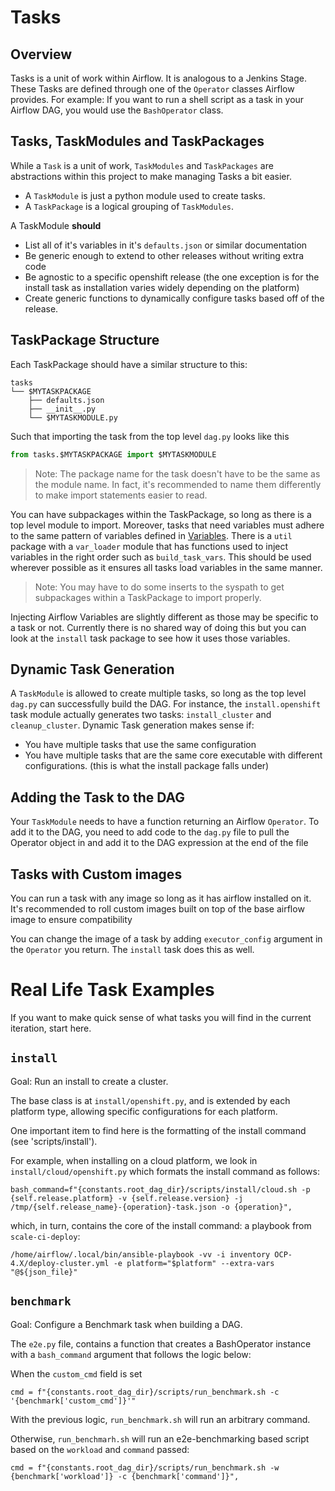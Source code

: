# Tasks

## Overview

Tasks is a unit of work within Airflow. It is analogous to a Jenkins Stage. These Tasks are defined through one of the `Operator` classes Airflow provides.
For example: If you want to run a shell script as a task in your Airflow DAG, you would use the `BashOperator` class.

## Tasks, TaskModules and TaskPackages

While a `Task` is a unit of work, `TaskModules` and `TaskPackages` are abstractions within this project to make managing Tasks a bit easier.

* A `TaskModule` is just a python module used to create tasks. 
* A `TaskPackage` is a logical grouping of `TaskModules`. 


A TaskModule **should**

* List all of it's variables in it's `defaults.json` or similar documentation
* Be generic enough to extend to other releases without writing extra code 
* Be agnostic to a specific openshift release (the one exception is for the install task as installation varies widely depending on the platform)
* Create generic functions to dynamically configure tasks based off of the release. 

## TaskPackage Structure

Each TaskPackage should have a similar structure to this:

```
tasks
└── $MYTASKPACKAGE
    ├── defaults.json
    ├── __init__.py 
    └── $MYTASKMODULE.py
```

Such that importing the task from the top level `dag.py` looks like this

```python
from tasks.$MYTASKPACKAGE import $MYTASKMODULE

```

> Note: The package name for the task doesn't have to be the same as the module name. In fact, it's recommended to name them differently to make import statements easier to read. 



You can have subpackages within the TaskPackage, so long as there is a top level module to import. Moreover, tasks that need variables must adhere to the same pattern of variables defined in [Variables](./variables.md). There is a `util` package with a `var_loader` module that has functions used to inject variables in the right order such as `build_task_vars`. This should be used wherever possible as it ensures all tasks load variables in the same manner. 

> Note: You may have to do some inserts to the syspath to get subpackages within a TaskPackage to import properly. 

Injecting Airflow Variables are slightly different as those may be specific to a task or not. Currently there is no shared way of doing this but you can look at the `install` task package to see how it uses those variables. 

## Dynamic Task Generation

A `TaskModule` is allowed to create multiple tasks, so long as the top level `dag.py` can successfully build the DAG. For instance, the `install.openshift` task module actually generates two tasks: `install_cluster` and `cleanup_cluster`. Dynamic Task generation makes sense if:

* You have multiple tasks that use the same configuration
* You have multiple tasks that are the same core executable with different configurations. (this is what the install package falls under)
## Adding the Task to the DAG

Your `TaskModule` needs to have a function returning an Airflow `Operator`. To add it to the DAG, you need to add code to the `dag.py` file to pull the Operator object in and add it to the DAG expression at the end of the file

## Tasks with Custom images

You can run a task with any image so long as it has airflow installed on it. It's recommended to roll custom images built on top of the base airflow image to 
ensure compatibility

You can change the image of a task by adding `executor_config` argument in the `Operator` you return. The `install` task does this as well.

# Real Life Task Examples

If you want to make quick sense of what tasks you will find in the current iteration, start here.

## `install`

Goal: Run an install to create a cluster.

The base class is at `install/openshift.py`, and is extended by each platform type, allowing specific configurations for each platform.

One important item to find here is the formatting of the install command (see 'scripts/install').

For example, when installing on a cloud platform, we look in `install/cloud/openshift.py` which formats the install command as follows:

```
bash_command=f"{constants.root_dag_dir}/scripts/install/cloud.sh -p {self.release.platform} -v {self.release.version} -j /tmp/{self.release_name}-{operation}-task.json -o {operation}",
```

which, in turn, contains the core of the install command: a playbook from `scale-ci-deploy`:

```
/home/airflow/.local/bin/ansible-playbook -vv -i inventory OCP-4.X/deploy-cluster.yml -e platform="$platform" --extra-vars "@${json_file}"
```

## `benchmark`

Goal: Configure a Benchmark task when building a DAG.

The `e2e.py` file, contains a function that creates a BashOperator instance with a `bash_command` argument that follows the logic below:

When the `custom_cmd` field is set

```
cmd = f"{constants.root_dag_dir}/scripts/run_benchmark.sh -c '{benchmark['custom_cmd']}'"

```
With the previous logic, `run_benchmark.sh` will run an arbitrary command.

Otherwise, `run_benchmarh.sh` will run an e2e-benchmarking based script based on the `workload` and `command` passed:
```
cmd = f"{constants.root_dag_dir}/scripts/run_benchmark.sh -w {benchmark['workload']} -c {benchmark['command']}",
```
